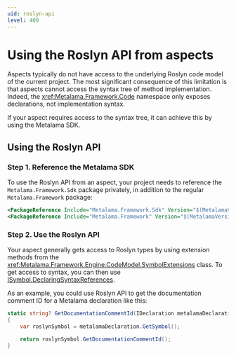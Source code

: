 ```yaml
---
uid: roslyn-api
level: 400
---
```


# Using the Roslyn API from aspects

Aspects typically do not have access to the underlying Roslyn code model of the current project. The most significant consequence of this limitation is that aspects cannot access the syntax tree of method implementation. Indeed, the <xref:Metalama.Framework.Code> namespace only exposes declarations, not implementation syntax.

If your aspect requires access to the syntax tree, it can achieve this by using the Metalama SDK.

## Using the Roslyn API

### Step 1. Reference the Metalama SDK

To use the Roslyn API from an aspect, your project needs to reference the `Metalama.Framework.Sdk` package privately, in addition to the regular `Metalama.Framework` package:

```xml
<PackageReference Include="Metalama.Framework.Sdk" Version="$(MetalamaVersion)" PrivateAssets="all" />
<PackageReference Include="Metalama.Framework" Version="$(MetalamaVersion)" />
```

### Step 2. Use the Roslyn API

Your aspect generally gets access to Roslyn types by using extension methods from the <xref:Metalama.Framework.Engine.CodeModel.SymbolExtensions> class. To get access to syntax, you can then use [ISymbol.DeclaringSyntaxReferences](https://learn.microsoft.com/en-us/dotnet/api/microsoft.codeanalysis.isymbol.declaringsyntaxreferences).

As an example, you could use Roslyn API to get the documentation comment ID for a Metalama declaration like this:

```c#
static string? GetDocumentationCommentId(IDeclaration metalamaDeclaration)
{
    var roslynSymbol = metalamaDeclaration.GetSymbol();

    return roslynSymbol.GetDocumentationCommentId();
}
```